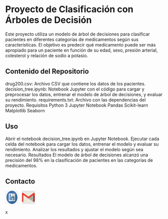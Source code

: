 # Proyecto de Clasificación con Árboles de Decisión

Este proyecto utiliza un modelo de árbol de decisiones para clasificar pacientes en diferentes categorías de medicamentos según sus características. El objetivo es predecir qué medicamento puede ser más apropiado para un paciente en función de su edad, sexo, presión arterial, colesterol y relación de sodio a potasio.

## Contenido del Repositorio

drug200.csv: Archivo CSV que contiene los datos de los pacientes.
decision_tree.ipynb: Notebook Jupyter con el código para cargar y preprocesar los datos, entrenar el modelo de árbol de decisiones, y evaluar su rendimiento.
requirements.txt: Archivo con las dependencias del proyecto.
Requisitos
Python 3
Jupyter Notebook
Pandas
Scikit-learn
Matplotlib
Seaborn

## Uso
Abrir el notebook decision_tree.ipynb en Jupyter Notebook.
Ejecutar cada celda del notebook para cargar los datos, entrenar el modelo y evaluar su rendimiento.
Analizar los resultados y ajustar el modelo según sea necesario.
Resultados
El modelo de árbol de decisiones alcanzó una precisión del 98% en la clasificación de pacientes en las categorías de medicamentos.

## Contacto

<div style="display: flex; align-items: center;">
  <a href="https://www.linkedin.com/public-profile/settings?trk=d_flagship3_profile_self_view_public_profile.com/" style="margin-right: 10px;">
    <img src="https://github.com/williamCastro32/Modelos_ML/blob/main/imagenes/in_logo.png" alt="LinkedIn" width="42" height="42">
  </a>
  <a href="mailto:willcr32@gmail.com" style="margin-right: 10px;">
    <img src="https://github.com/williamCastro32/Modelos_ML/blob/main/imagenes/gmail_logo.png" alt="Gmail" width="42" height="42">
  </a>
</div>

x
